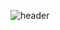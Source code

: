 ![header](https://capsule-render.vercel.app/api?type=cylinder&color=7f03fc&text=Hi!&desc=abcd&fontColor=000000&height=250&fontSize=115&fontAlign=25&descAlign=38&descAlignY=22)

